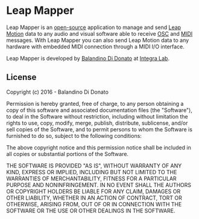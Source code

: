 # Leap Mapper
Leap Mapper is an [open-source](https://opensource.org/) application to manage and send [Leap Motion](https://www.leapmotion.com/) data to any audio and visual software able to receive [OSC](http://opensoundcontrol.org/) and [MIDI](https://www.midi.org/) messages.
With Leap Mapper you can also send Leap Motion data to any hardware with embedded MIDI connection through a MIDI I/O interface.

Leap Mapper is developed by [Balandino Di Donato](http://www.balandinodidonato.com/) at [Integra Lab](http://www.integra.io).

## License

Copyright (c)  2016 - Balandino Di Donato

Permission is hereby granted, free of charge, to any person obtaining a copy
of this software and associated documentation files (the "Software"), to deal
in the Software without restriction, including without limitation the rights
to use, copy, modify, merge, publish, distribute, sublicense, and/or sell
copies of the Software, and to permit persons to whom the Software is
furnished to do so, subject to the following conditions:

The above copyright notice and this permission notice shall be included in
all copies or substantial portions of the Software.

THE SOFTWARE IS PROVIDED "AS IS", WITHOUT WARRANTY OF ANY KIND, EXPRESS OR
IMPLIED, INCLUDING BUT NOT LIMITED TO THE WARRANTIES OF MERCHANTABILITY,
FITNESS FOR A PARTICULAR PURPOSE AND NONINFRINGEMENT. IN NO EVENT SHALL THE
AUTHORS OR COPYRIGHT HOLDERS BE LIABLE FOR ANY CLAIM, DAMAGES OR OTHER
LIABILITY, WHETHER IN AN ACTION OF CONTRACT, TORT OR OTHERWISE, ARISING FROM,
OUT OF OR IN CONNECTION WITH THE SOFTWARE OR THE USE OR OTHER DEALINGS IN
THE SOFTWARE.
